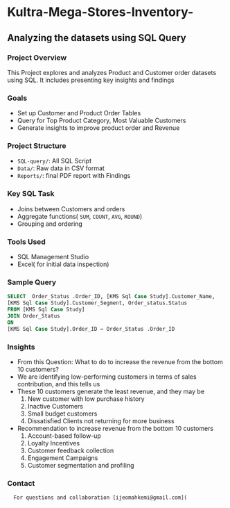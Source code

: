 # Kultra-Mega-Stores-Inventory-
## Analyzing the datasets using SQL Query
### Project Overview
   This Project explores and analyzes Product and Customer order datasets using SQL. It includes presenting key insights and findings 
   ### Goals
   - Set up Customer and Product Order Tables
   - Query for Top Product Category, Most Valuable Customers
   - Generate insights to improve product order and Revenue
### Project Structure
   - `SQL-query/`: All SQL Script
   - `Data/`: Raw data in CSV format
   - `Reports/`: final PDF report with Findings
### Key SQL Task
   - Joins between Customers and orders
   - Aggregate functions( `SUM`, `COUNT`, `AVG`, `ROUND`)
   - Grouping and ordering
### Tools Used
   - SQL Management Studio
   - Excel( for initial data inspection)
### Sample Query
  ```SQL
  SELECT  Order_Status .Order_ID, [KMS Sql Case Study].Customer_Name, 
  [KMS Sql Case Study].Customer_Segment, Order_status.Status
  FROM [KMS Sql Case Study]
  JOIN Order_Status
  ON
  [KMS Sql Case Study].Order_ID = Order_Status .Order_ID
  ```
### Insights
   - From this Question: What to do to increase the revenue from the bottom 10 customers?
   -  We are identifying low-performing customers in terms of sales contribution, and this tells us
   -  These 10 customers generate the least revenue, and they may be
       1. New customer with low purchase history
       2. Inactive Customers
       3. Small budget customers
       4. Dissatisfied Clients not returning for more business
   - Recommendation to increase revenue from the bottom 10 customers
       1. Account-based follow-up
       2. Loyalty Incentives
       3. Customer feedback collection
       4. Engagement Campaigns
       5. Customer segmentation and profiling
   ### Contact
      For questions and collaboration [ijeomahkemi@gmail.com](
          
          
    
   
    
